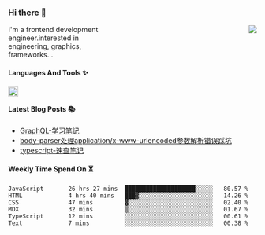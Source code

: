 <!--
**zhaohuanyuu/zhaohuanyuu** is a ✨ _special_ ✨ repository because its `README.md` (this file) appears on your GitHub profile.
-->

### Hi there 👋

<picture>
  <source media="(prefers-color-scheme: dark)" srcset="https://github-readme-stats.vercel.app/api?username=zhaohuanyuu&count_private=true&show_icons=true&theme=city_lights&hide_title=true">
  <img align="right" src="https://github-readme-stats.vercel.app/api?username=zhaohuanyuu&count_private=true&show_icons=true&hide_title=true">
</picture>

<p align="left" style="width:40%">I'm a frontend development engineer.interested in engineering, graphics, frameworks...</p>

#### Languages And Tools ✨

<img align="left" height="20" src="https://skillicons.dev/icons?i=js,ts,nodejs,react,vue,gatsby,materialui,graphql,nestjs,electron,flutter" />

</br>

#### Latest Blog Posts 📚
<!-- BLOG-POST-LIST:START -->
- [GraphQL-学习笔记](https://zhy.gatsbyjs.io/blog/graphql-learning)
- [body-parser处理application/x-www-urlencoded参数解析错误踩坑](https://zhy.gatsbyjs.io/post/body-parser)
- [typescript-速查笔记](https://zhy.gatsbyjs.io/post/ts-note)
<!-- BLOG-POST-LIST:END -->

#### Weekly Time Spend On ⏳
<!--START_SECTION:waka-->

```text
JavaScript       26 hrs 27 mins  ████████████████████░░░░░   80.57 %
HTML             4 hrs 40 mins   ███▓░░░░░░░░░░░░░░░░░░░░░   14.26 %
CSS              47 mins         ▓░░░░░░░░░░░░░░░░░░░░░░░░   02.40 %
MDX              32 mins         ▒░░░░░░░░░░░░░░░░░░░░░░░░   01.67 %
TypeScript       12 mins         ░░░░░░░░░░░░░░░░░░░░░░░░░   00.61 %
Text             7 mins          ░░░░░░░░░░░░░░░░░░░░░░░░░   00.38 %
```

<!--END_SECTION:waka-->
